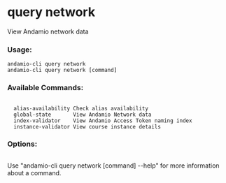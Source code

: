 # query network
View Andamio network data

### Usage:
```
andamio-cli query network
andamio-cli query network [command]
```

### Available Commands:
```

  alias-availability Check alias availability
  global-state       View Andamio Network data
  index-validator    View Andamio Access Token naming index
  instance-validator View course instance details
```

### Options:
```

```

Use "andamio-cli query network [command] --help" for more information about a command.

